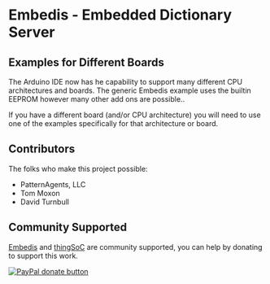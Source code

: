 # Embedis - Embedded Dictionary Server

## Examples for Different Boards

The Arduino IDE now has he capability to support many different CPU architectures and boards.
The generic Embedis example uses the builtin EEPROM however many other add ons are possible..

If you have a different board (and/or CPU architecture) you will need to use one of the examples specifically for that architecture or board.

## Contributors

The folks who make this project possible:

 * PatternAgents, LLC
 * Tom Moxon
 * David Turnbull

## Community Supported

[Embedis](https://github.com/thingSoC/embedis) and  [thingSoC](http://www.thingsoc.com) are community supported, you can help by donating to support this work.

<span class="badge-paypal"><a href="https://www.paypal.com/cgi-bin/webscr?cmd=_s-xclick&amp;hosted_button_id=5NPC24C7VQ89L" title="Donate to this project using Paypal"><img src="https://img.shields.io/badge/paypal-donate-yellow.svg" alt="PayPal donate button" /></a></span>


